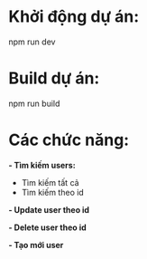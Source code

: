 # Khởi động dự án:
npm run dev
# Build dự án:
npm run build
# Các chức năng:

 **- Tìm kiếm users:**
+ Tìm kiếm tất cả
+ Tìm kiếm theo id

**- Update user theo id**

**- Delete user theo id**

**- Tạo mới user**
